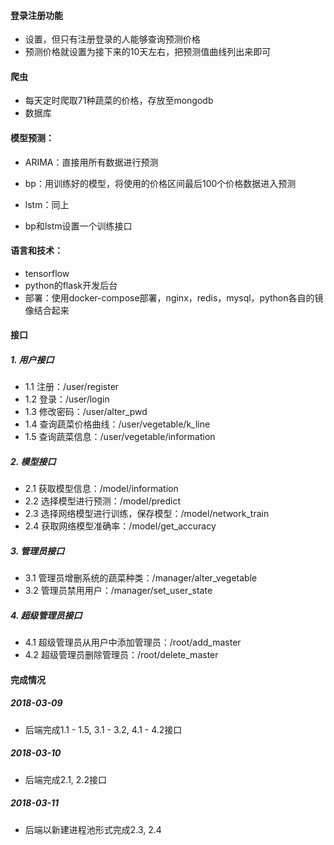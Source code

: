 #### 登录注册功能

- 设置，但只有注册登录的人能够查询预测价格
- 预测价格就设置为接下来的10天左右，把预测值曲线列出来即可

#### 爬虫

- 每天定时爬取71种蔬菜的价格，存放至mongodb
- 数据库

#### 模型预测：

- ARIMA：直接用所有数据进行预测
- bp：用训练好的模型，将使用的价格区间最后100个价格数据进入预测
- lstm：同上

- bp和lstm设置一个训练接口

#### 语言和技术：

- tensorflow
- python的flask开发后台
- 部署：使用docker-compose部署，nginx，redis，mysql，python各自的镜像结合起来

#### 接口

##### 1. 用户接口

- 1.1 注册：/user/register
- 1.2 登录：/user/login
- 1.3 修改密码：/user/alter_pwd
- 1.4 查询蔬菜价格曲线：/user/vegetable/k_line
- 1.5 查询蔬菜信息：/user/vegetable/information

##### 2. 模型接口

- 2.1 获取模型信息：/model/information
- 2.2 选择模型进行预测：/model/predict
- 2.3 选择网络模型进行训练，保存模型：/model/network_train
- 2.4 获取网络模型准确率：/model/get_accuracy


##### 3. 管理员接口

- 3.1 管理员增删系统的蔬菜种类：/manager/alter_vegetable
- 3.2 管理员禁用用户：/manager/set_user_state

##### 4. 超级管理员接口

- 4.1 超级管理员从用户中添加管理员：/root/add_master
- 4.2 超级管理员删除管理员：/root/delete_master

#### 完成情况

##### 2018-03-09

- 后端完成1.1 - 1.5, 3.1 - 3.2, 4.1 - 4.2接口

##### 2018-03-10

- 后端完成2.1, 2.2接口

##### 2018-03-11

- 后端以新建进程池形式完成2.3, 2.4